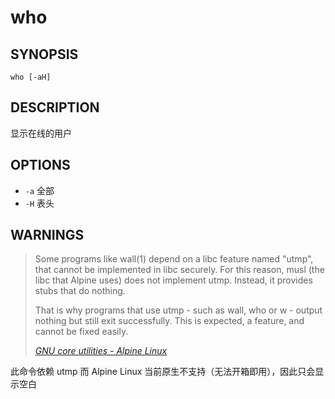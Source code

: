 # who

## SYNOPSIS

    who [-aH]

## DESCRIPTION

显示在线的用户

## OPTIONS

* `-a` 全部
* `-H` 表头

## WARNINGS

> Some programs like wall(1) depend on a libc feature named "utmp", that cannot be implemented in libc securely.
> For this reason, musl (the libc that Alpine uses) does not implement utmp. Instead, it provides stubs that do nothing.
>
> That is why programs that use utmp - such as wall, who or w - output nothing but still exit successfully. This is expected, a feature, and cannot be fixed easily.
>
> [_GNU core utilities - Alpine Linux_](https://wiki.alpinelinux.org/wiki/GNU_core_utilities)

此命令依赖 utmp 而 Alpine Linux 当前原生不支持（无法开箱即用），因此只会显示空白
